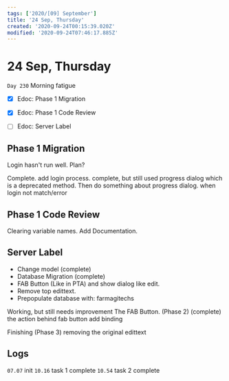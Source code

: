 ```yaml
---
tags: ['2020/[09] September']
title: '24 Sep, Thursday'
created: '2020-09-24T00:15:39.020Z'
modified: '2020-09-24T07:46:17.885Z'
---
```


# 24 Sep, Thursday

`Day 230` Morning fatigue

- [x] Edoc: Phase 1 Migration
- [x] Edoc: Phase 1 Code Review
- [ ] Edoc: Server Label


## Phase 1 Migration
Login hasn't run well.
Plan? 

Complete. add login process. complete, but still used progress dialog which is a deprecated method. Then do something about progress dialog. 
when login not match/error

## Phase 1 Code Review
Clearing variable names.
Add Documentation.

## Server Label
- Change model (complete)
- Database Migration (complete)
- FAB Button (Like in PTA) and show dialog like edit.
- Remove top edittext. 
- Prepopulate database with: farmagitechs

Working, but still needs improvement
The FAB Button. (Phase 2) (complete)
the action behind fab button
add binding

Finishing (Phase 3)
removing the original edittext

## Logs
`07.07` init
`10.16` task 1 complete
`10.54` task 2 complete
